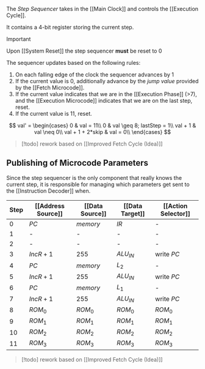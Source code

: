 The _Step Sequencer_ takes in the [[Main Clock]] and controls the [[Execution Cycle]].

It contains a 4-bit register storing the current step.

>[!important]
Upon [[System Reset]] the step sequencer **must** be reset to 0

The sequencer updates based on the following rules:
1. On each falling edge of the clock the sequencer advances by 1
2. If the current value is 0, additionally advance by the _jump value_ provided by the [[Fetch Microcode]].
3. If the current value indicates that we are in the [[Execution Phase]] (>7), and the [[Execution Microcode]] indicates that we are on the last step, reset.
4. If the current value is 11, reset.

$$
val' = \begin{cases}
0 & val = 11\\
0 & val \geq 8; lastStep = 1\\
val + 1 & val \neq 0\\
val + 1 + 2*skip & val = 0\\
\end{cases}
$$

>[!todo]
>rework based on [[Improved Fetch Cycle (Idea)]]

## Publishing of Microcode Parameters

Since the step sequencer is the only component that really knows the current step, it is responsible for managing which parameters get sent to the [[Instruction Decoder]] when.

| Step | [[Address Source]] | [[Data Source]] | [[Data Target]] | [[Action Selector]] |
| ---- | ------------------ | --------------- | --------------- | ------------------- |
| 0    | $PC$               | $memory$        | $IR$            | -                   |
| 1    | -                  | -               | -               | -                   |
| 2    | -                  | -               | -               | -                   |
| 3    | $IncR + 1$         | 255             | $ALU_{IN}$      | write $PC$          |
| 4    | $PC$               | $memory$        | $L_2$           | -                   |
| 5    | $IncR + 1$         | 255             | $ALU_{IN}$      | write $PC$          |
| 6    | $PC$               | $memory$        | $L_1$           | -                   |
| 7    | $IncR + 1$         | 255             | $ALU_{IN}$      | write $PC$          |
| 8    | $ROM_0$            | $ROM_0$         | $ROM_0$         | $ROM_0$             |
| 9    | $ROM_1$            | $ROM_1$         | $ROM_1$         | $ROM_1$             |
| 10   | $ROM_2$            | $ROM_2$         | $ROM_2$         | $ROM_2$             |
| 11   | $ROM_3$            | $ROM_3$         | $ROM_3$         | $ROM_3$             |

>[!todo]
>rework based on [[Improved Fetch Cycle (Idea)]]

